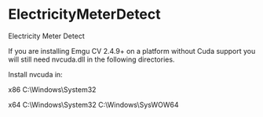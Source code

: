 # ElectricityMeterDetect
 Electricity Meter Detect

If you are installing Emgu CV 2.4.9+ on a platform without Cuda support you will still need nvcuda.dll in the following directories.

Install nvcuda in:

x86
C:\Windows\System32

x64
C:\Windows\System32
C:\Windows\SysWOW64